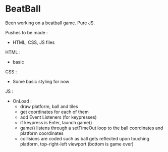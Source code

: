 # BeatBall

Been working on a beatball game.
Pure JS.

Pushes to be made :
- HTML, CSS, JS files

HTML :
- basic 

CSS :
- Some basic styling for now

JS :
- OnLoad :
  - draw platform, ball and tiles
  - get coordinates for each of them
  - add Event Listeners (for keypresses)
  - if keypress is Enter, launch game()
  - game() listens through a setTimeOut loop to the ball coordinates and platform coordinates
  - collisions are coded such as ball gets reflected upon touching platform, top-right-left viewport (bottom is game over)
